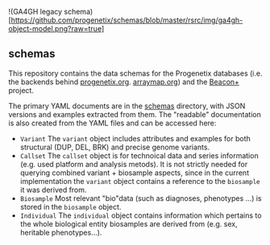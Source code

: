 !(GA4GH legacy schema)[https://github.com/progenetix/schemas/blob/master/rsrc/img/ga4gh-object-model.png?raw=true]

## schemas

This repository contains the data schemas for the Progenetix databases (i.e. the backends behind [progenetix.org](http://progenetix.org). [arraymap.org](http://arraymap.org)) and the [Beacon+](http://beacon.progenetix.org/ui/) project.

The primary YAML documents are in the [schemas](./schemas/) directory, with JSON versions and examples extracted from them. The "readable" documentation is also created from the YAML files and can be accessed here:

* `Variant`
    The `variant` object includes attributes and examples for both structural (DUP, DEL, BRK) and precise genome variants.
* `Callset`
    The `callset` object is for technoical data and series information (e.g. used platform and analysis metods). It is not strictly needed for querying combined variant + biosample aspects, since in the current implementation the `variant` object contains a reference to the `biosample` it was derived from.
* `Biosample`
    Most relevant "bio"data (such as diagnoses, phenotypes ...) is stored in the `biosample` object.
* `Individual`
    The `individual` object contains information which pertains to the whole biological entity biosamples are derived from (e.g. sex, heritable phenotypes...).
    

    
    
